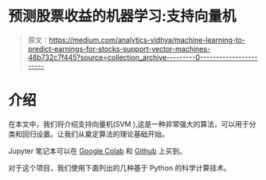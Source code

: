 # 预测股票收益的机器学习:支持向量机

> 原文：<https://medium.com/analytics-vidhya/machine-learning-to-predict-earnings-for-stocks-support-vector-machines-48b732c7f445?source=collection_archive---------0----------------------->

# 介绍

在本文中，我们将介绍支持向量机(SVM ),这是一种非常强大的算法，可以用于分类和回归设置。让我们从奠定算法的理论基础开始。

Jupyter 笔记本可以在 [Google Colab](https://colab.research.google.com/drive/1bQCUij8nZwUAkSODja53R1sNWABauBl6?usp=sharing) 和 [Github](https://github.com/AlphaWaveData/Jupyter-Notebooks/blob/master/AlphaWave%20Data%20Machine%20Learning%20to%20Predict%20Earnings%20for%20Stocks%20using%20Support-vector%20Machines%20example.ipynb) 上买到。

对于这个项目，我们使用下面列出的几种基于 Python 的科学计算技术。